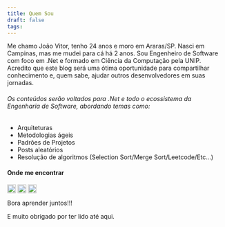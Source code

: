 ```yaml
---
title: Quem Sou
draft: false
tags:
---
```


Me chamo João Vitor, tenho 24 anos e moro em Araras/SP. Nasci em Campinas, mas me mudei para cá há 2 anos. Sou Engenheiro de Software com foco em .Net e formado em Ciência da Computação pela UNIP. Acredito que este blog será uma ótima oportunidade para compartilhar conhecimento e, quem sabe, ajudar outros desenvolvedores em suas jornadas.

###### Os conteúdos serão voltados para .Net e todo o ecossistema da Engenharia de Software, abordando temas como:

-  Arquiteturas
-  Metodologias ágeis
-  Padrões de Projetos
-  Posts aleatórios
-  Resolução de algoritmos (Selection Sort/Merge Sort/Leetcode/Etc...)

#### Onde me encontrar
<a href="https://www.linkedin.com/in/joao-assumps/" target="blank"><img align="center" src="https://cdn.jsdelivr.net/npm/simple-icons@3.0.1/icons/linkedin.svg" alt="Assumps" height="20" width="20" /></a> <a href="https://www.instagram.com/joao_assumps/" target="blank"><img align="center" src="https://cdn.jsdelivr.net/npm/simple-icons@3.0.1/icons/instagram.svg" alt="Assumps" height="20" width="20" /></a> <a href="mailto:assumps13@outlook.com" target="blank"><img align="center" src="https://cdn.jsdelivr.net/npm/simple-icons@3.0.1/icons/gmail.svg" alt="Assumps" height="20" width="20" /></a>

Bora aprender juntos!!! 

E muito obrigado por ter lido até aqui.




